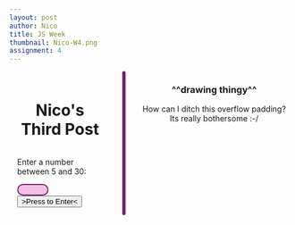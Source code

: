 ```yaml
---
layout: post
author: Nico
title: JS Week
thumbnail: Nico-W4.png
assignment: 4
---
```


<div class="grid-container" >
<div class="large-12 columns" >
    <div class="large-12 cell row" style = "padding: 1em;">
      <div class="large-12 cell row">
          <h1 align="center" > Nico's Third Post</h1>
      </div>
      <div class="large-12 cell row">
        <div class="large-4 medium-4 cell columns">
             <p>Enter a number between 5 and 30:</p>
        </div>
        <div class="large-3 medium-3 cell columns">
               <input id="gridSizeInputField" type="number" min="5" max="30" required
                   style="background:#f1c1e9;
                   border-radius:1em;
                   border-style:solid;
                   border-color:#732665;">
         </div>
         <div class="large-5 medium-5 cell columns">
               <button style="outline-color: #9d9d9e;" onClick="GridSizeEnterButton()"> >Press to Enter< </button>
         </div>
     </div> <!-- end input row-->
    </div><!-- Row 1 end-->
      <div class="large-12  medium-12 row" align="center" id="gameSpace"
          style="background:pink;
              min-height:5em;
              border-radius:1em;
              border-style:solid;
              border-color:#732665;">
    </div><!-- Row 2 end-->
    <div class="large-12 cell row"  align="center"> <!-- notes -->
      <h3>
        ^^drawing thingy^^
      </h3>
      <p> How can I ditch this overflow padding? Its really bothersome :-/</p>
    </div><!-- notes END-->
  </div><!-- grix x end-->
</div><!-- end container-->
<script>
    var gameDiv = document.getElementById("gameSpace");
    function GridSizeEnterButton() {
        var inPutObj = document.getElementById("gridSizeInputField");
        if (inPutObj.checkValidity() == false) {
            while (gameDiv.hasChildNodes()) {
                  gameDiv.removeChild(gameDiv.lastChild);
              }
            var ahahahGif = document.createElement("img");
                ahahahGif.setAttribute("src",'/img/nazel/nazel-3/Denis-jurasic-park-gif-ahahah.gif');
                ahahahGif.setAttribute("height", "100px");
                ahahahGif.setAttribute("width", "100px");
            var payAttention = document.createElement('p');
            payAttention.innerHTML ="follow the directions";
            document.getElementById("gameSpace").appendChild(ahahahGif);
            document.getElementById("gameSpace").appendChild(payAttention);
        } // end if
        else {
            while (gameDiv.hasChildNodes()) {
                  gameDiv.removeChild(gameDiv.lastChild);
              }//end while
            var inputGridSize = document.getElementById("gridSizeInputField").value;
            for (var i = 0; i<inputGridSize; i+=1){
              for (var j = 0; j<inputGridSize; j+=1){
                var cardDiv = document.createElement('canvas');
                cardDiv.style.background= "black";
                cardDiv.style.width= "25px";
                cardDiv.style.height= "25px";
                var isDivClicked = document.createAttribute("data-wasclicked");
                isDivClicked.value = "off";
                cardDiv.setAttributeNode(isDivClicked)
                cardDiv.addEventListener("mouseenter",function(event){
                  let clickStatus = event.target.getAttribute('data-wasclicked');
                    if(clickStatus== "off"){
                      event.target.style.background = "#8bc5c5";
                    }
                    else{
                      event.target.style.background="#c1b52a";
                    }
                  }, false);
                cardDiv.addEventListener("mouseleave",function(event){
                    let clickStatus = event.target.getAttribute('data-wasclicked');
                    if(clickStatus == "off"){
                      event.target.style.background = "black";
                    }
                    else{
                      event.target.style.background= "#70c124";
                    }
                  }, false);
                cardDiv.addEventListener("click",function(event){
                  event.target.style.background= "#70c124";
                  let clickStatus = event.target.getAttribute('data-wasclicked');
                  if(event.target.dataset.wasclicked == "on"){
                    event.target.dataset.wasclicked = "off";
                  }
                  else{ event.target.dataset.wasclicked = "on";}
                }, false);
                gameDiv.appendChild(cardDiv);
              }
            }//end for grid
        }//end else
    }//end grid size function
</script>
